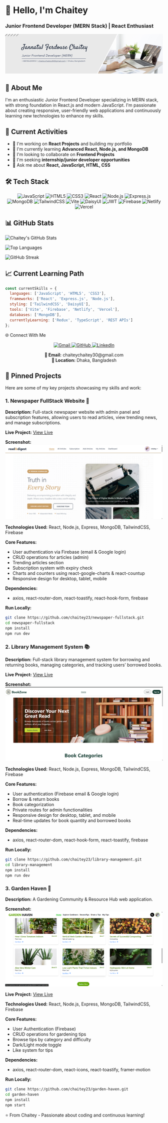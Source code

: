 # 👋 Hello, I'm Chaitey
### Junior Frontend Developer (MERN Stack) | React Enthusiast

![Banner](githubBanner.png)

## 🚀 About Me
I'm an enthusiastic Junior Frontend Developer specializing in MERN stack, with strong foundation in React.js and modern JavaScript. I'm passionate about creating responsive, user-friendly web applications and continuously learning new technologies to enhance my skills.

## 💼 Current Activities
- 🔭 I'm working on **React Projects** and building my portfolio
- 🌱 I'm currently learning **Advanced React, Node.js, and MongoDB**
- 👯 I'm looking to collaborate on **Frontend Projects**
- 🤔 I'm seeking **internship/junior developer opportunities**
- 💬 Ask me about **React, JavaScript, HTML, CSS**

## 🛠️ Tech Stack

<p align="center">
  <img src="https://img.shields.io/badge/JavaScript-F7DF1E?style=for-the-badge&logo=javascript&logoColor=black" alt="JavaScript" />
  <img src="https://img.shields.io/badge/HTML5-E34F26?style=for-the-badge&logo=html5&logoColor=white" alt="HTML5" />
  <img src="https://img.shields.io/badge/CSS3-1572B6?style=for-the-badge&logo=css3&logoColor=white" alt="CSS3" />
  <img src="https://img.shields.io/badge/React-20232A?style=for-the-badge&logo=react&logoColor=61DAFB" alt="React" />
  <img src="https://img.shields.io/badge/Node.js-339933?style=for-the-badge&logo=nodedotjs&logoColor=white" alt="Node.js" />
  <img src="https://img.shields.io/badge/Express.js-000000?style=for-the-badge&logo=express&logoColor=white" alt="Express.js" />
  <img src="https://img.shields.io/badge/MongoDB-4EA94B?style=for-the-badge&logo=mongodb&logoColor=white" alt="MongoDB" />
  <img src="https://img.shields.io/badge/Tailwind_CSS-38B2AC?style=for-the-badge&logo=tailwind-css&logoColor=white" alt="TailwindCSS" />
  <img src="https://img.shields.io/badge/Vite-646CFF?style=for-the-badge&logo=vite&logoColor=white" alt="Vite" />
  <img src="https://img.shields.io/badge/DaisyUI-5A0EF8?style=for-the-badge&logo=daisyui&logoColor=white" alt="DaisyUI" />
  <img src="https://img.shields.io/badge/JWT-000000?style=for-the-badge&logo=jsonwebtokens&logoColor=white" alt="JWT" />
  <img src="https://img.shields.io/badge/Firebase-FFCA28?style=for-the-badge&logo=firebase&logoColor=black" alt="Firebase" />
  <img src="https://img.shields.io/badge/Netlify-00C7B7?style=for-the-badge&logo=netlify&logoColor=white" alt="Netlify" />
  <img src="https://img.shields.io/badge/Vercel-000000?style=for-the-badge&logo=vercel&logoColor=white" alt="Vercel" />
</p>

## 📊 GitHub Stats

![Chaitey's GitHub Stats](https://github-readme-stats.vercel.app/api?username=chaitey23&show_icons=true&theme=radical&hide_title=true&count_private=true&include_all_commits=true)

![Top Languages](https://github-readme-stats.vercel.app/api/top-langs/?username=chaitey23&layout=compact&theme=radical&hide=java,php&langs_count=8)

![GitHub Streak](https://github-readme-streak-stats.herokuapp.com/?user=chaitey23&theme=radical&hide_border=false)


## 📈 Current Learning Path

```javascript
const currentSkills = {
  languages: ['JavaScript', 'HTML5', 'CSS3'],
  frameworks: ['React', 'Express.js', 'Node.js'],
  styling: ['TailwindCSS', 'DaisyUI'],
  tools: ['Vite', 'Firebase', 'Netlify', 'Vercel'],
  databases: ['MongoDB'],
  currentlyLearning: ['Redux', 'TypeScript', 'REST APIs']
};
```

🌐 Connect With Me
<p align="center"> <a href="mailto:chaiteychaitey30@gmail.com" target="_blank"> <img src="https://img.shields.io/badge/Gmail-D14836?style=for-the-badge&logo=gmail&logoColor=white" alt="Gmail" /> </a> <a href="https://github.com/chaitey23"target="_blank"> <img src="https://img.shields.io/badge/GitHub-100000?style=for-the-badge&logo=github&logoColor=white" alt="GitHub" /> </a>   <a href="https://www.linkedin.com/in/jannatul-ferdouse-chaiteey/" target="_blank"> 
    <img src="https://img.shields.io/badge/LinkedIn-0077B5?style=for-the-badge&logo=linkedin&logoColor=white" alt="LinkedIn" /> 
  </a> </p><p align="center"> <strong>📧 Email:</strong> chaiteychaitey30@gmail.com<br/> <strong>📍 Location:</strong> Dhaka, Bangladesh </p>

  ## 📌 Pinned Projects
Here are some of my key projects showcasing my skills and work:
### 1. Newspaper FullStack Website 📰
**Description:** Full-stack newspaper website with admin panel and subscription features, allowing users to read articles, view trending news, and manage subscriptions.

**Live Project:** [View Live](https://newspaper-fullstack-webs-53e81.web.app/)

**Screenshot:**
![Newspaper Screenshot](Newspaper.png)

**Technologies Used:** React, Node.js, Express, MongoDB, TailwindCSS, Firebase

**Core Features:**
- User authentication via Firebase (email & Google login)
- CRUD operations for articles (admin)
- Trending articles section
- Subscription system with expiry check
- Charts and counters using react-google-charts & react-countup
- Responsive design for desktop, tablet, mobile

**Dependencies:**
- axios, react-router-dom, react-toastify, react-hook-form, firebase

**Run Locally:**
```bash
git clone https://github.com/chaitey23/newspaper-fullstack.git
cd newspaper-fullstack
npm install
npm run dev
```
### 2. Library Management System 📚
**Description:** Full-stack library management system for borrowing and returning books, managing categories, and tracking users’ borrowed books.

**Live Project:** [View Live](https://library-management-31a51.web.app/)

**Screenshot:**
![Library Screenshot](Library.png)


**Technologies Used:** React, Node.js, Express, MongoDB, TailwindCSS, Firebase

**Core Features:**
- User authentication (Firebase email & Google login)
- Borrow & return books
- Book categorization
- Private routes for admin functionalities
- Responsive design for desktop, tablet, and mobile
- Real-time updates for book quantity and borrowed books

**Dependencies:**
- axios, react-router-dom, react-hook-form, react-toastify, firebase

**Run Locally:**
```bash
git clone https://github.com/chaitey23/library-management.git
cd library-management
npm install
npm run dev
```

### 3. Garden Haven 🌱
**Description:** A Gardening Community & Resource Hub web application.

**Screenshot:**
![GardenHaven Screenshot](GardenHaven.png)

**Live Project:** [View Live](https://gardening-hub-application.web.app/)

**Technologies Used:** React, Node.js, Express, MongoDB, TailwindCSS, Firebase

**Core Features:**
- User Authentication (Firebase)
- CRUD operations for gardening tips
- Browse tips by category and difficulty
- Dark/Light mode toggle
- Like system for tips

**Dependencies:**
- axios, react-router-dom, react-icons, react-toastify, framer-motion

**Run Locally:**
```bash
git clone https://github.com/chaitey23/garden-haven.git
cd garden-haven
npm install
npm start
```

⭐ From Chaitey - Passionate about coding and continuous learning!
